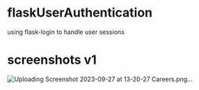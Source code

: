 # flaskUserAuthentication
using flask-login to handle user sessions
# screenshots v1

![Uploading Screenshot 2023-09-27 at 13-20-27 Careers.png…]()
